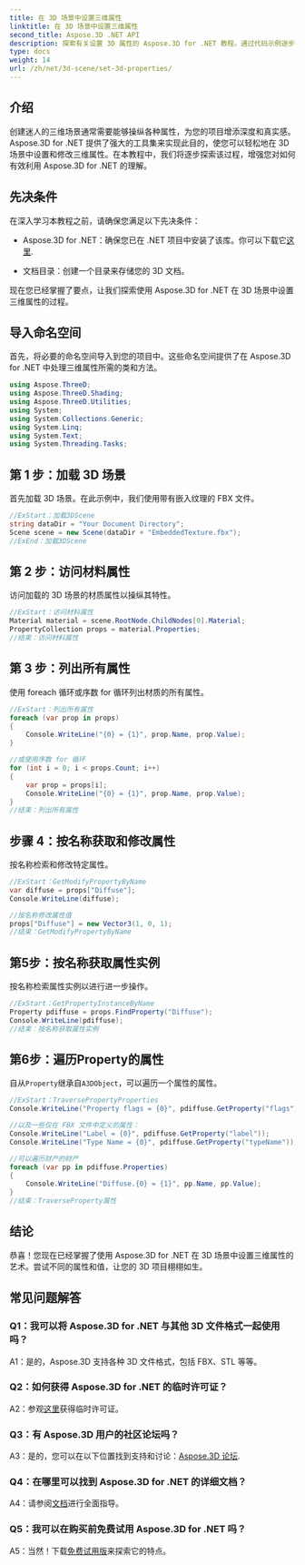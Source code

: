 ```yaml
---
title: 在 3D 场景中设置三维属性
linktitle: 在 3D 场景中设置三维属性
second_title: Aspose.3D .NET API
description: 探索有关设置 3D 属性的 Aspose.3D for .NET 教程。通过代码示例逐步学习。提高您的 3D 场景操作技能。
type: docs
weight: 14
url: /zh/net/3d-scene/set-3d-properties/
---
```

## 介绍

创建迷人的三维场景通常需要能够操纵各种属性，为您的项目增添深度和真实感。 Aspose.3D for .NET 提供了强大的工具集来实现此目的，使您可以轻松地在 3D 场景中设置和修改三维属性。在本教程中，我们将逐步探索该过程，增强您对如何有效利用 Aspose.3D for .NET 的理解。

## 先决条件

在深入学习本教程之前，请确保您满足以下先决条件：

-  Aspose.3D for .NET：确保您已在 .NET 项目中安装了该库。你可以下载它[这里](https://releases.aspose.com/3d/net/).

- 文档目录：创建一个目录来存储您的 3D 文档。

现在您已经掌握了要点，让我们探索使用 Aspose.3D for .NET 在 3D 场景中设置三维属性的过程。

## 导入命名空间

首先，将必要的命名空间导入到您的项目中。这些命名空间提供了在 Aspose.3D for .NET 中处理三维属性所需的类和方法。

```csharp
using Aspose.ThreeD;
using Aspose.ThreeD.Shading;
using Aspose.ThreeD.Utilities;
using System;
using System.Collections.Generic;
using System.Linq;
using System.Text;
using System.Threading.Tasks;
```

## 第 1 步：加载 3D 场景

首先加载 3D 场景。在此示例中，我们使用带有嵌入纹理的 FBX 文件。

```csharp
//ExStart：加载3DScene
string dataDir = "Your Document Directory";
Scene scene = new Scene(dataDir + "EmbeddedTexture.fbx");
//ExEnd：加载3DScene
```

## 第 2 步：访问材料属性

访问加载的 3D 场景的材质属性以操纵其特性。

```csharp
//ExStart：访问材料属性
Material material = scene.RootNode.ChildNodes[0].Material;
PropertyCollection props = material.Properties;
//结束：访问材料属性
```

## 第 3 步：列出所有属性

使用 foreach 循环或序数 for 循环列出材质的所有属性。

```csharp
//ExStart：列出所有属性
foreach (var prop in props)
{
    Console.WriteLine("{0} = {1}", prop.Name, prop.Value);
}

//或使用序数 for 循环
for (int i = 0; i < props.Count; i++)
{
    var prop = props[i];
    Console.WriteLine("{0} = {1}", prop.Name, prop.Value);
}
//结束：列出所有属性
```

## 步骤 4：按名称获取和修改属性

按名称检索和修改特定属性。

```csharp
//ExStart：GetModifyPropertyByName
var diffuse = props["Diffuse"];
Console.WriteLine(diffuse);

//按名称修改属性值
props["Diffuse"] = new Vector3(1, 0, 1);
//结束：GetModifyPropertyByName
```

## 第5步：按名称获取属性实例

按名称检索属性实例以进行进一步操作。

```csharp
//ExStart：GetPropertyInstanceByName
Property pdiffuse = props.FindProperty("Diffuse");
Console.WriteLine(pdiffuse);
//结束：按名称获取属性实例
```

## 第6步：遍历Property的属性

自从`Property`继承自`A3DObject`，可以遍历一个属性的属性。

```csharp
//ExStart：TraversePropertyProperties
Console.WriteLine("Property flags = {0}", pdiffuse.GetProperty("flags"));

//以及一些仅在 FBX 文件中定义的属性：
Console.WriteLine("Label = {0}", pdiffuse.GetProperty("label"));
Console.WriteLine("Type Name = {0}", pdiffuse.GetProperty("typeName"));

//可以遍历财产的财产
foreach (var pp in pdiffuse.Properties)
{
    Console.WriteLine("Diffuse.{0} = {1}", pp.Name, pp.Value);
}
//结束：TraverseProperty属性
```

## 结论

恭喜！您现在已经掌握了使用 Aspose.3D for .NET 在 3D 场景中设置三维属性的艺术。尝试不同的属性和值，让您的 3D 项目栩栩如生。

## 常见问题解答

### Q1：我可以将 Aspose.3D for .NET 与其他 3D 文件格式一起使用吗？

A1：是的，Aspose.3D 支持各种 3D 文件格式，包括 FBX、STL 等等。

### Q2：如何获得 Aspose.3D for .NET 的临时许可证？

 A2：参观[这里](https://purchase.aspose.com/temporary-license/)获得临时许可证。

### Q3：有 Aspose.3D 用户的社区论坛吗？

 A3：是的，您可以在以下位置找到支持和讨论：[Aspose.3D 论坛](https://forum.aspose.com/c/3d/18).

### Q4：在哪里可以找到 Aspose.3D for .NET 的详细文档？

 A4：请参阅[文档](https://reference.aspose.com/3d/net/)进行全面指导。

### Q5：我可以在购买前免费试用 Aspose.3D for .NET 吗？

 A5：当然！下载[免费试用版](https://releases.aspose.com/)来探索它的特点。
